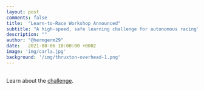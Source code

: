 ```yaml
---
layout: post
comments: false
title:  "Learn-to-Race Workshop Announced"
subtitle: "A high-speed, safe learning challenge for autonomous racing"
description: ""
author: "@hermgerm29"
date:   2021-08-06 10:00:00 +0002
image: 'img/carla.jpg'
background: '/img/thruxton-overhead-1.png'
---
```


<div class="container" style="margin-top:30px;margin-bottom:30px;">
    <p>Learn about the <a href="https://learn-to-race.org/learn-to-race-challenge/">challenge</a>.</p>
</div>
